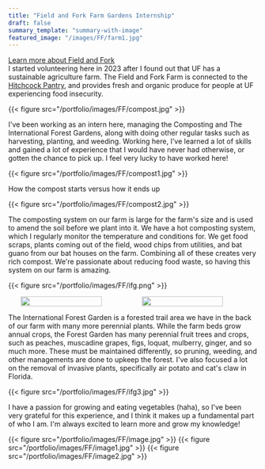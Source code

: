 ```yaml
---
title: "Field and Fork Farm Gardens Internship"
draft: false
summary_template: "summary-with-image"
featured_image: "/images/FF/farm1.jpg" 
---
```



<a href="https://fieldandfork.ufl.edu/" target="_blank">Learn more about Field and Fork</a>
<br>
I started volunteering here in 2023 after I found out that UF has a sustainable agriculture farm. The Field and Fork Farm is connected to the <a href="https://pantry.fieldandfork.ufl.edu/" target="_blank">Hitchcock Pantry</a>, and provides fresh and organic produce for people at UF experiencing food insecurity.

{{< figure src="/portfolio/images/FF/compost.jpg" >}}

I've been working as an intern here, managing the Composting and The International Forest Gardens, along with doing other regular tasks such as harvesting, planting, and weeding. Working here, I've learned a lot of skills and gained a lot of experience that I would have never had otherwise, or gotten the chance to pick up. I feel very lucky to have worked here!


{{< figure src="/portfolio/images/FF/compost1.jpg" >}}

How the compost starts versus how it ends up

{{< figure src="/portfolio/images/FF/compost2.jpg" >}}

The composting system on our farm is large for the farm's size and is used to amend the soil before we plant into it. We have a hot composting system, which I regularly monitor the temperature and conditions for. We get food scraps, plants coming out of the field, wood chips from utilities, and bat guano from our bat houses on the farm. Combining all of these creates very rich compost. We're passionate about reducing food waste, so having this system on our farm is amazing.


{{< figure src="/portfolio/images/FF/ifg.png" >}}

<div style="display: flex; gap: 10px; justify-content: flex-start; margin-left: 5%;">
  <img src="/portfolio/images/FF/ifg1.jpg" style="width: 70%;">
  <img src="/portfolio/images/FF/ifg2.jpg" style="width: 70%;">
</div>

The International Forest Garden is a forested trail area we have in the back of our farm with many more perennial plants. While the farm beds grow annual crops, the Forest Garden has many perennial fruit trees and crops, such as peaches, muscadine grapes, figs, loquat, mulberry, ginger, and so much more. These must be maintained differently, so pruning, weeding, and other managements are done  to upkeep the forest. I've also focused a lot on the removal of invasive plants, specifically air potato and cat's claw in Florida.

{{< figure src="/portfolio/images/FF/ifg3.jpg" >}}

I have a passion for growing and eating vegetables (haha), so I've been very grateful for this experience, and I think it makes up a fundamental part of who I am. I'm always excited to learn more and grow my knowledge!


{{< figure src="/portfolio/images/FF/image.jpg" >}}
{{< figure src="/portfolio/images/FF/image1.jpg" >}}
{{< figure src="/portfolio/images/FF/image2.jpg" >}}

